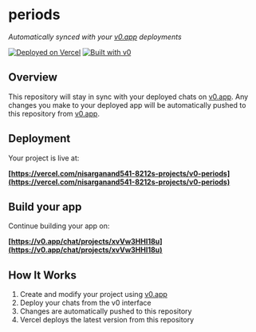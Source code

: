 # periods

*Automatically synced with your [v0.app](https://v0.app) deployments*

[![Deployed on Vercel](https://img.shields.io/badge/Deployed%20on-Vercel-black?style=for-the-badge&logo=vercel)](https://vercel.com/nisarganand541-8212s-projects/v0-periods)
[![Built with v0](https://img.shields.io/badge/Built%20with-v0.app-black?style=for-the-badge)](https://v0.app/chat/projects/xvVw3HHI18u)

## Overview

This repository will stay in sync with your deployed chats on [v0.app](https://v0.app).
Any changes you make to your deployed app will be automatically pushed to this repository from [v0.app](https://v0.app).

## Deployment

Your project is live at:

**[https://vercel.com/nisarganand541-8212s-projects/v0-periods](https://vercel.com/nisarganand541-8212s-projects/v0-periods)**

## Build your app

Continue building your app on:

**[https://v0.app/chat/projects/xvVw3HHI18u](https://v0.app/chat/projects/xvVw3HHI18u)**

## How It Works

1. Create and modify your project using [v0.app](https://v0.app)
2. Deploy your chats from the v0 interface
3. Changes are automatically pushed to this repository
4. Vercel deploys the latest version from this repository
